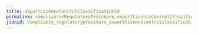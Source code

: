 ```yaml
---
title: exportLicenceControlClassificationId
permalink: compliance/RegulatoryProcedure.exportLicenceControlClassificationId.html
jsonid: compliance_regulatoryprocedure_exportlicencecontrolclassificationid
---
```

